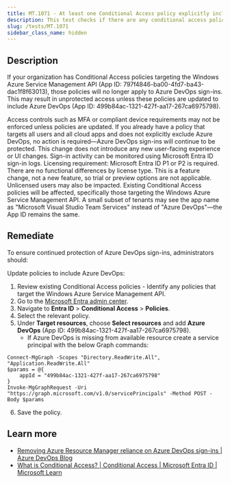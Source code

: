 ```yaml
---
title: MT.1071 - At least one Conditional Access policy explicitly includes Azure DevOps.
description: This test checks if there are any conditional access policies explicitly including Azure DevOps.
slug: /tests/MT.1071
sidebar_class_name: hidden
---
```


## Description
If your organization has Conditional Access policies targeting the Windows Azure Service Management API (App ID: 797f4846-ba00-4fd7-ba43-dac1f8f63013), those policies will no longer apply to Azure DevOps sign-ins. This may result in unprotected access unless these policies are updated to include Azure DevOps (App ID: 499b84ac-1321-427f-aa17-267ca6975798).

Access controls such as MFA or compliant device requirements may not be enforced unless policies are updated.
If you already have a policy that targets all users and all cloud apps and does not explicitly exclude Azure DevOps, no action is required—Azure DevOps sign-ins will continue to be protected.
This change does not introduce any new user-facing experience or UI changes.
Sign-in activity can be monitored using Microsoft Entra ID sign-in logs.
Licensing requirement: Microsoft Entra ID P1 or P2 is required. There are no functional differences by license type. This is a feature change, not a new feature, so trial or preview options are not applicable.
Unlicensed users may also be impacted.
Existing Conditional Access policies will be affected, specifically those targeting the Windows Azure Service Management API.
A small subset of tenants may see the app name as "Microsoft Visual Studio Team Services" instead of "Azure DevOps"—the App ID remains the same.

## Remediate
To ensure continued protection of Azure DevOps sign-ins, administrators should:

Update policies to include Azure DevOps:
1. Review existing Conditional Access policies - Identify any policies that target the Windows Azure Service Management API.
2. Go to the [Microsoft Entra admin center](https://entra.microsoft.com).
3. Navigate to **Entra ID** > **Conditional Access** > **Policies**.
4. Select the relevant policy.
5. Under **Target resources**, choose **Select resources** and add **Azure DevOps** (App ID: 499b84ac-1321-427f-aa17-267ca6975798).
    - If Azure DevOps is missing from available resource create a service principal with the below Graph commands:
```
Connect-MgGraph -Scopes "Directory.ReadWrite.All", "Application.ReadWrite.All"
$params = @{
	appId = "499b84ac-1321-427f-aa17-267ca6975798"
}
Invoke-MgGraphRequest -Uri "https://graph.microsoft.com/v1.0/servicePrincipals" -Method POST -Body $params
```
6. Save the policy.

## Learn more
- [Removing Azure Resource Manager reliance on Azure DevOps sign-ins | Azure DevOps Blog](https://devblogs.microsoft.com/devops/removing-azure-resource-manager-reliance-on-azure-devops-sign-ins/)
- [What is Conditional Access? | Conditional Access | Microsoft Entra ID | Microsoft Learn](https://learn.microsoft.com/en-us/entra/identity/conditional-access/overview)
